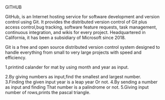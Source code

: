 GITHUB

GitHub, is an Internet hosting service for 
software development and version control using Git. 
It provides the distributed version control 
of Git plus access control,bug tracking, 
software feature requests, task management, 
continuous integration, and wikis for every project.
Headquartered in California, it has been 
a subsidiary of Microsoft since 2018.

Git is a free and open source distributed
version control system designed to handle
everything from small to very large projects 
with speed and efficiency.


1.printind calander for mat by using month
  and year as input.

2.By giving numbers as input,find the smallest
  and largest number.
3.Finding the given input year is a leap year
  Or not.
4.By sending a number as input and finding
  That number is a palindrome or not.
5.Giving input number of rows,prints the
  pascal triangle.


